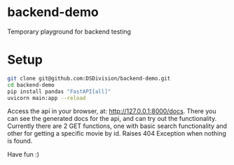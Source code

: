# backend-demo
Temporary playground for backend testing


# Setup

```bash
git clone git@github.com:DSDivision/backend-demo.git
cd backend-demo
pip install pandas "FastAPI[all]"
uvicorn main:app --reload
```

Access the api in your browser, at: http://127.0.0.1:8000/docs.
There you can see the generated docs for the api, and can try out the functionality.
Currently there are 2 GET functions, one with basic search functionality and other for getting a specific movie by id.
Raises 404 Exception when nothing is found.


Have fun :)
